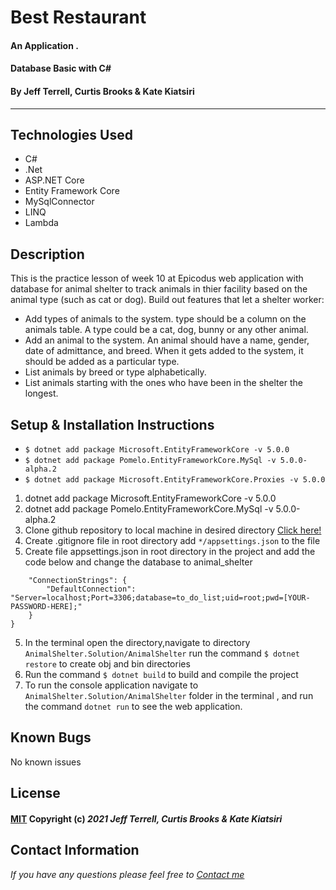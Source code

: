 # Best Restaurant

#### An Application . 
#### Database Basic with C# 
#### By Jeff Terrell, Curtis Brooks & Kate Kiatsiri
---

## Technologies Used

- C#
- .Net
- ASP.NET Core
- Entity Framework Core
- MySqlConnector 
- LINQ
- Lambda

## Description

This is the practice lesson of week 10 at Epicodus web application with database for animal shelter to track animals in thier facility based on the animal type (such as cat or dog). Build out features that let a shelter worker:

* Add types of animals to the system. type should be a column on the animals table. A type could be a cat, dog, bunny or any other animal.
* Add an animal to the system. An animal should have a name, gender, date of admittance, and breed. When it gets added to the system, it should be added as a particular type.
* List animals by breed or type alphabetically.
* List animals starting with the ones who have been in the shelter the longest.

## Setup & Installation Instructions

* `$ dotnet add package Microsoft.EntityFrameworkCore -v 5.0.0`
* `$ dotnet add package Pomelo.EntityFrameworkCore.MySql -v 5.0.0-alpha.2`
* `$ dotnet add package Microsoft.EntityFrameworkCore.Proxies -v 5.0.0`


1. dotnet add package Microsoft.EntityFrameworkCore -v 5.0.0
2. dotnet add package Pomelo.EntityFrameworkCore.MySql -v 5.0.0-alpha.2
3. Clone github repository to local machine in desired directory <a href="https://github.com/JeffTerrell/animal-shelter-csharp"> Click here! </a>
4. Create .gitignore file in root directory add `*/appsettings.json` to the file
4. Create file appsettings.json in root directory in the project and add the code below and change the database to animal_shelter
```{
    "ConnectionStrings": {
        "DefaultConnection": "Server=localhost;Port=3306;database=to_do_list;uid=root;pwd=[YOUR-PASSWORD-HERE];"
    }
}
```
5. In the terminal open the directory,navigate to directory `AnimalShelter.Solution/AnimalShelter` run the command `$ dotnet restore` to create obj and bin directories
6. Run the command `$ dotnet build` to build and compile the project
7. To run the console application navigate to `AnimalShelter.Solution/AnimalShelter` folder in the terminal , and run the command `dotnet run` to see the web application.



## Known Bugs

No known issues

## License

#### [MIT](https://opensource.org/licenses/MIT) Copyright (c) _2021_ _Jeff Terrell, Curtis Brooks & Kate Kiatsiri_

## Contact Information

_If you have any questions please feel free to [Contact me](mailto:keidsiri@gmail.com)_


